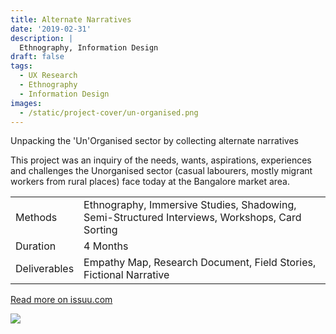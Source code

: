 ```yaml
---
title: Alternate Narratives
date: '2019-02-31'
description: |
  Ethnography, Information Design
draft: false
tags:
  - UX Research
  - Ethnography
  - Information Design
images:
  - /static/project-cover/un-organised.png
---
```


Unpacking the 'Un'Organised sector by collecting alternate narratives

This project was an inquiry of the needs, wants, aspirations, experiences and challenges the Unorganised sector (casual labourers, mostly migrant workers from rural places) face today at the Bangalore market area.

|              |                                                                                                |
| ------------ | ---------------------------------------------------------------------------------------------- |
| Methods      | Ethnography, Immersive Studies, Shadowing, Semi-Structured Interviews, Workshops, Card Sorting |
| Duration     | 4 Months                                                                                       |
| Deliverables | Empathy Map, Research Document, Field Stories, Fictional Narrative                             |

[Read more on issuu.com](https://issuu.com/nid410/docs/beedi_badi_vyapaari_illustartions)

[![](/static/projects/un-organised/un-organised.jpeg)](https://issuu.com/nid410/docs/beedi_badi_vyapaari_illustartions)
